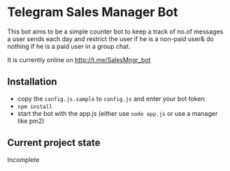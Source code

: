 # Telegram Sales Manager Bot
This bot aims to be a simple counter bot to keep a track of no.of messages a user sends each day and restrict the user if he is a non-paid user& do nothing if he is a paid user in a group chat.  

It is currently online on http://t.me/SalesMngr_bot

## Installation
- copy the `config.js.sample` to `config.js` and enter your bot token
- `npm install`
- start the bot with the app.js (either use `node app.js` or use a manager like pm2)

## Current project state
Incomplete
